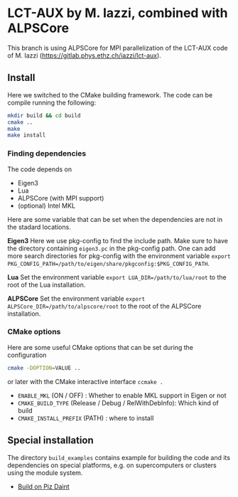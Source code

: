 LCT-AUX by M. Iazzi, combined with ALPSCore
===========================================

This branch is using ALPSCore for MPI parallelization of the LCT-AUX code
of M. Iazzi (https://gitlab.phys.ethz.ch/iazzi/lct-aux).


## Install

Here we switched to the CMake building framework. The code can be compile running the following:

```bash
mkdir build && cd build
cmake ..
make
make install
```

### Finding dependencies

The code depends on
 * Eigen3
 * Lua
 * ALPSCore (with MPI support)
 * (optional) Intel MKL

Here are some variable that can be set when the dependencies are not in the stadard locations.

**Eigen3**
Here we use pkg-config to find the include path. Make sure to have the directory containing ```eigen3.pc``` in the pkg-config path. One can add more search directories for pkg-config with the environment variable ```export PKG_CONFIG_PATH=/path/to/eigen/share/pkgconfig:$PKG_CONFIG_PATH```.


**Lua**
Set the environment variable ```export LUA_DIR=/path/to/lua/root``` to the root of the Lua installation.


**ALPSCore**
Set the environment variable ```export ALPSCore_DIR=/path/to/alpscore/root``` to the root of the ALPSCore installation.


### CMake options
Here are some useful CMake options that can be set during the configuration
```bash
cmake -DOPTION=VALUE ..
```
or later with the CMake interactive interface ```ccmake .```

 * ```ENABLE_MKL``` (ON / OFF) : Whether to enable MKL support in Eigen or not
 * ```CMAKE_BUILD_TYPE``` (Release / Debug / RelWithDebInfo): Which kind of build
 * ```CMAKE_INSTALL_PREFIX``` (PATH) : where to install


## Special installation
The directory ```build_examples``` contains example for building the code and its dependencies on special platforms, e.g. on supercomputers or clusters using the module system.

* [Build on Piz Daint](build_examples/piz_daint.md)

